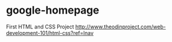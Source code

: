 # google-homepage
First HTML and CSS Project
http://www.theodinproject.com/web-development-101/html-css?ref=lnav
